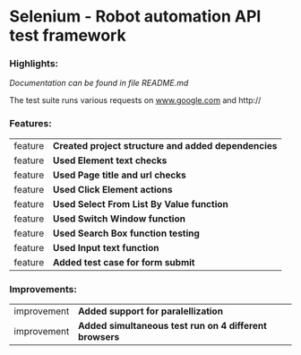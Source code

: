 # Selenium - Robot automation API test framework

### Highlights:
_Documentation can be found in file README.md_

The test suite runs various requests on www.google.com and http://

### Features:

|         |                                                                                                                                                                                                                                                                                                                      |
| ------- |  -------------------------------------------------------------------------------------------------------------------------------------------------------------------------------------------------------------------------------------------------------------------------------------------------------------------- |
| feature | **Created project structure and added dependencies** |
| feature | **Used Element text checks** |
| feature | **Used Page title and url checks** |
| feature | **Used Click Element actions** |
| feature | **Used Select From List By Value function** |
| feature | **Used Switch Window function** |
| feature | **Used Search Box function testing** |
| feature | **Used Input text function** |
| feature | **Added test case for form submit** |

### Improvements:

|             ||                                                                                                                                                                                                     |
| ----------- | ----------- | --------------------------------------------------------------------------------------------------------------------------------------------------------------------------------------------------- |
| improvement | **Added support for paralellization**  |
| improvement | **Added simultaneous test run on 4 different browsers**  |
